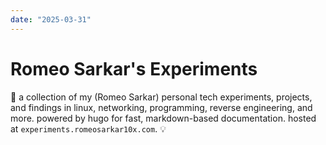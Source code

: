 ```yaml
---
date: "2025-03-31"
---
```


# Romeo Sarkar's Experiments

🚀 a collection of my (Romeo Sarkar) personal tech experiments, projects, and findings in linux, networking, programming, reverse engineering, and more. powered by hugo for fast, markdown-based documentation. hosted at `experiments.romeosarkar10x.com`. 💡
